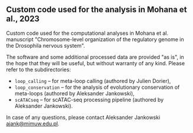 ## Custom code used for the analysis in Mohana et al., 2023

Custom code used for the computational analyses in Mohana et al. manuscript "Chromosome-level organization of the regulatory genome in the Drosophila nervous system".

The software and some additional processed data are provided "as is", in the hope that they will be useful, but without warranty of any kind. Please refer to the subdirectories:

  * `loop_calling` – for meta-loop calling (authored by Julien Dorier),
  * `loop_conservation` – for the analysis of evolutionary conservation of meta-loops (authored by Aleksander Jankowski),
  * `scATACseq` – for scATAC-seq processing pipeline (authored by Aleksander Jankowski).

In case of any questions, please contact Aleksander Jankowski <ajank@mimuw.edu.pl>.
